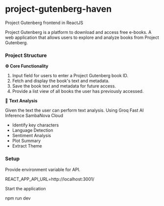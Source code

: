 # project-gutenberg-haven
 Project Gutenberg frontend in ReactJS

 Project Gutenberg is a platform to download and access free e-books. A web application that allows users to explore and analyze books from Project Gutenberg. 

### Project Structure

 **⚙️ Core Functionality** 

1. Input field for users to enter a Project Gutenberg book ID.
2. Fetch and display the book's text and metadata.
3. Save the book text and metadata for future access.
4. Provide a list view of all books the user has previously accessed.

🧠 **Text Analysis**

Given the text the user can perform text analysis. Using Groq Fast AI Inference SambaNova Cloud

- Identify key characters
- Language Detection
- Sentiment Analysis
- Plot Summary
- Extract Theme



### Setup


Provide environment variable for API.

REACT_APP_API_URL=http://localhost:3001/

Start the application

npm run dev
